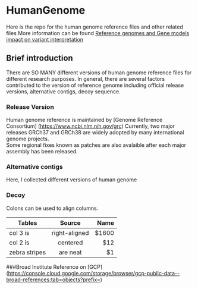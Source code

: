 # HumanGenome
Here is the repo for the human genome reference files and other related files
More information can be found [Reference genomes and Gene models impact on variant interpretation](https://bioinfo-diag.fr/wp-content/uploads/2019/10/BioinfoDiag_2019_EAY.pdf)

## Brief introduction 
There are SO MANY different versions of human genome reference files for different research purposes. 
In general, there are several factors contributed to the version of reference genome including official release versions, alternative contigs, decoy sequence. 

### Release Version
Human genome reference is maintained by [Genome Reference Consortium] (https://www.ncbi.nlm.nih.gov/grc)
Currently, two major releases GRCh37 and GRCh38 are widely adopted by many international genome projects.  
Some regional fixes known as patches are also avalaible after each major assembly has been released.  

### Alternative contigs

Here, I collected different versions of human genome

### Decoy



Colons can be used to align columns.

| Tables        | Source           | Name  |
| ------------- |:-------------:| -----:|
| col 3 is      | right-aligned | $1600 |
| col 2 is      | centered      |   $12 |
| zebra stripes | are neat      |    $1 |


###Broad Institute
Reference on [GCP] (https://console.cloud.google.com/storage/browser/gcp-public-data--broad-references;tab=objects?prefix=)
